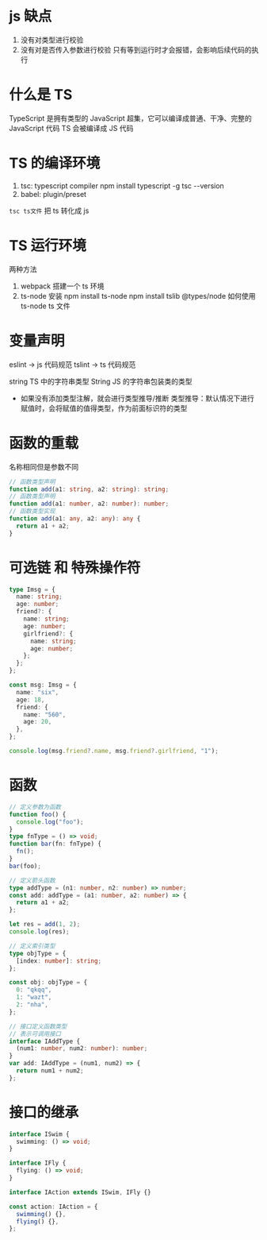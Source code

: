 # js 缺点

1. 没有对类型进行校验
2. 没有对是否传入参数进行校验
   只有等到运行时才会报错，会影响后续代码的执行

# 什么是 TS

TypeScript 是拥有类型的 JavaScript 超集，它可以编译成普通、干净、完整的 JavaScript 代码
TS 会被编译成 JS 代码

# TS 的编译环境

1. tsc: typescript compiler
   npm install typescript -g
   tsc --version
2. babel: plugin/preset

`tsc ts文件` 把 ts 转化成 js

# TS 运行环境

两种方法

1. webpack 搭建一个 ts 环境
2. ts-node 安装
   npm install ts-node
   npm install tslib @types/node
   如何使用 ts-node ts 文件

# 变量声明

eslint -> js 代码规范
tslint -> ts 代码规范

string TS 中的字符串类型
String JS 的字符串包装类的类型

- 如果没有添加类型注解，就会进行类型推导/推断
  类型推导：默认情况下进行赋值时，会将赋值的值得类型，作为前面标识符的类型

# 函数的重载

名称相同但是参数不同

```ts
// 函数类型声明
function add(a1: string, a2: string): string;
// 函数类型声明
function add(a1: number, a2: number): number;
// 函数类型实现
function add(a1: any, a2: any): any {
  return a1 + a2;
}
```

# 可选链 和 特殊操作符

```ts
type Imsg = {
  name: string;
  age: number;
  friend?: {
    name: string;
    age: number;
    girlfriend?: {
      name: string;
      age: number;
    };
  };
};

const msg: Imsg = {
  name: "six",
  age: 18,
  friend: {
    name: "560",
    age: 20,
  },
};

console.log(msg.friend?.name, msg.friend?.girlfriend, "1");
```

# 函数

```ts
// 定义参数为函数
function foo() {
  console.log("foo");
}
type fnType = () => void;
function bar(fn: fnType) {
  fn();
}
bar(foo);

// 定义箭头函数
type addType = (n1: number, n2: number) => number;
const add: addType = (a1: number, a2: number) => {
  return a1 + a2;
};

let res = add(1, 2);
console.log(res);

// 定义索引类型
type objType = {
  [index: number]: string;
};

const obj: objType = {
  0: "qkqq",
  1: "wazt",
  2: "nha",
};

// 接口定义函数类型
// 表示可调用接口
interface IAddType {
  (num1: number, num2: number): number;
}
var add: IAddType = (num1, num2) => {
  return num1 + num2;
};
```

# 接口的继承

```ts
interface ISwim {
  swimming: () => void;
}

interface IFly {
  flying: () => void;
}

interface IAction extends ISwim, IFly {}

const action: IAction = {
  swimming() {},
  flying() {},
};
```
